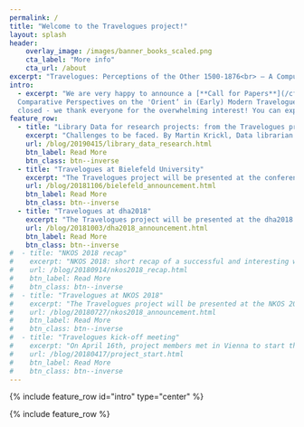 ```yaml
---
permalink: /
title: "Welcome to the Travelogues project!"
layout: splash
header:
    overlay_image: /images/banner_books_scaled.png
    cta_label: "More info"
    cta_url: /about
excerpt: "Travelogues: Perceptions of the Other 1500-1876<br> – A Computerized Analysis"
intro:
  - excerpt: "We are very happy to announce a [**Call for Papers**](/cfp/) for the Workshop „On the Way into the Unknown? 
  Comparative Perspectives on the 'Orient‘ in (Early) Modern Travelogues“ in Vienna on 28.–29.11.2019. The submission is now
  closed - we thank everyone for the overwhelming interest! You can expect further information soon."
feature_row:
  - title: "Library Data for research projects: from the Travelogues project point of view"
    excerpt: "Challenges to be faced. By Martin Krickl, Data librarian at the Austrian National Library."
    url: /blog/20190415/library_data_research.html
    btn_label: Read More
    btn_class: btn--inverse
  - title: "Travelogues at Bielefeld University"
    excerpt: "The Travelogues project will be presented at the conference “Traveling, Narrating Comparing. Travel Narratives of the Americas from 18th to the 20th Century” at Bielefeld University!"
    url: /blog/20181106/bielefeld_announcement.html
    btn_label: Read More
    btn_class: btn--inverse
  - title: "Travelogues at dha2018"
    excerpt: "The Travelogues project will be presented at the dha2018 conference on Thursday, November 29th, in Salzburg, Austria!"
    url: /blog/20181003/dha2018_announcement.html
    btn_label: Read More
    btn_class: btn--inverse
#  - title: "NKOS 2018 recap"
#    excerpt: "NKOS 2018: short recap of a successful and interesting workshop."
#    url: /blog/20180914/nkos2018_recap.html
#    btn_label: Read More
#    btn_class: btn--inverse
#  - title: "Travelogues at NKOS 2018"
#    excerpt: "The Travelogues project will be presented at the NKOS 2018 workshop on 13th September, in Porto, Portugal!"
#    url: /blog/20180727/nkos2018_announcement.html
#    btn_label: Read More
#    btn_class: btn--inverse
#  - title: "Travelogues kick-off meeting"
#    excerpt: "On April 16th, project members met in Vienna to start the work on our project."
#    url: /blog/20180417/project_start.html
#    btn_label: Read More
#    btn_class: btn--inverse
---
```


{% include feature_row id="intro" type="center" %}

{% include feature_row %}
